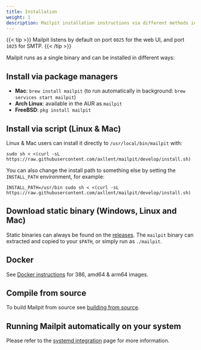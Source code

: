 ```yaml
---
title: Installation
weight: 1
description: Mailpit installation instructions via different methods including Brew and Docker
---
```

{{< tip >}}
Mailpit listens by default on port `8025` for the web UI, and port `1025` for SMTP.
{{< /tip >}}

Mailpit runs as a single binary and can be installed in different ways:


## Install via package managers

- **Mac**: `brew install mailpit` (to run automatically in background: `brew services start mailpit`)
- **Arch Linux**: available in the AUR as `mailpit`
- **FreeBSD**: `pkg install mailpit`


## Install via script (Linux & Mac)

Linux & Mac users can install it directly to `/usr/local/bin/mailpit` with:

```shell
sudo sh < <(curl -sL https://raw.githubusercontent.com/axllent/mailpit/develop/install.sh)
```

You can also change the install path to something else by setting the `INSTALL_PATH` environment, for example:

```shell
INSTALL_PATH=/usr/bin sudo sh < <(curl -sL https://raw.githubusercontent.com/axllent/mailpit/develop/install.sh)
```


## Download static binary (Windows, Linux and Mac)

Static binaries can always be found on the [releases](https://github.com/axllent/mailpit/releases/latest). The `mailpit` binary can extracted and copied to your `$PATH`, or simply run as `./mailpit`.


## Docker

See [Docker instructions](./docker/) for 386, amd64 & arm64 images.


## Compile from source

To build Mailpit from source see [building from source](./source/).


## Running Mailpit automatically on your system

Please refer to the [systemd integration](./systemd/) page for more information.
